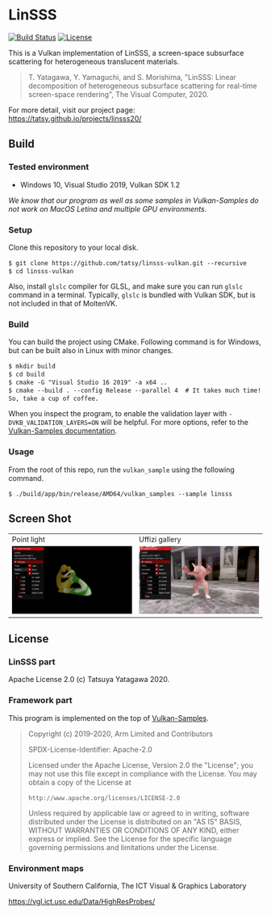 LinSSS
===

[![Build Status](https://travis-ci.com/tatsy/LinSSS-Vulkan.svg?branch=master)](https://travis-ci.com/tatsy/LinSSS-Vulkan)
[![License](https://img.shields.io/badge/License-Apache%202.0-blue.svg)](https://opensource.org/licenses/Apache-2.0)

This is a Vulkan implementation of LinSSS, a screen-space subsurface scattering for heterogeneous translucent materials.

> T. Yatagawa, Y. Yamaguchi, and S. Morishima, "LinSSS: Linear decomposition of heterogeneous subsurface scattering for real-time screen-space rendering", The Visual Computer, 2020.

For more detail, visit our project page: <https://tatsy.github.io/projects/linsss20/>

Build
---

### Tested environment

- Windows 10, Visual Studio 2019, Vulkan SDK 1.2

_We know that our program as well as some samples in Vulkan-Samples do not work on MacOS Letina and multiple GPU environments._

### Setup

Clone this repository to your local disk.

```shell
$ git clone https://github.com/tatsy/linsss-vulkan.git --recursive
$ cd linsss-vulkan
```

Also, install `glslc` compiler for GLSL, and make sure you can run `glslc` command in a terminal. Typically, `glslc` is bundled with Vulkan SDK, but is not included in that of MoltenVK.

### Build

You can build the project using CMake. Following command is for Windows, but can be built also in Linux with minor changes.

```shell
$ mkdir build
$ cd build
$ cmake -G "Visual Studio 16 2019" -a x64 ..
$ cmake --build . --config Release --parallel 4  # It takes much time! So, take a cup of coffee.
```

When you inspect the program, to enable the validation layer with `-DVKB_VALIDATION_LAYERS=ON` will be helpful. For more options, refer to the [Vulkan-Samples documentation](https://github.com/KhronosGroup/Vulkan-Samples/tree/master/docs).

### Usage

From the root of this repo, run the `vulkan_sample` using the following command.

```shell
$ ./build/app/bin/release/AMD64/vulkan_samples --sample linsss
```

Screen Shot
---

<table>
  <tr>
    <td width="50%"><span class="font-weight: bold;">Point light</span></td>
    <td width="50%"><span class="font-weight: bold;">Uffizi gallery</span></td>
  </tr>
  <tr>
    <td><img src="./figures/linsss_heart_point.jpg" alt="linsss-heart-point"/></td>
    <td><img src="./figures/linsss_marble_uffizi.jpg" alt="linsss-marble-uffizi"/></td>
  </tr>
</table>

License
---

### LinSSS part

Apache License 2.0 (c) Tatsuya Yatagawa 2020.

### Framework part

This program is implemented on the top of [Vulkan-Samples](https://github.com/KhronosGroup/Vulkan-Samples).

> Copyright (c) 2019-2020, Arm Limited and Contributors
>
> SPDX-License-Identifier: Apache-2.0
>
> Licensed under the Apache License, Version 2.0 the "License";
> you may not use this file except in compliance with the License.
> You may obtain a copy of the License at
>
>     http://www.apache.org/licenses/LICENSE-2.0
>
> Unless required by applicable law or agreed to in writing, software
> distributed under the License is distributed on an "AS IS" BASIS,
> WITHOUT WARRANTIES OR CONDITIONS OF ANY KIND, either express or implied.
> See the License for the specific language governing permissions and
> limitations under the License.

### Environment maps

University of Southern California, The ICT Visual & Graphics Laboratory

<https://vgl.ict.usc.edu/Data/HighResProbes/>
